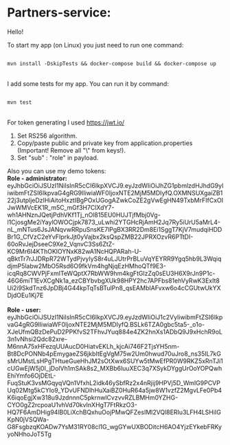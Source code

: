 # Partners-service:

Hello!

To start my app (on Linux) you just need to run one command:

<code>
mvn install -DskipTests && docker-compose build && docker-compose up
</code>


\
I add some tests for my app. You can run it by command:

<code>
mvn test
</code>

\
For token generating I used https://jwt.io/ 
1) Set RS256 algorithm.
2) Copy/paste public and private key from application.properties (Important! Remove all "\\" from keys!).
3) Set "sub" : "role" in payload.

Also you can use my demo tokens:\
<b>Role - administrator: </b> \
eyJhbGciOiJSUzI1NiIsInR5cCI6IkpXVCJ9.eyJzdWIiOiJhZG1pbmlzdHJhdG9yIiwibmFtZSI6IkpvaG4gRG9lIiwiaWF0IjoxNTE2MjM5MDIyfQ.OXMNSUXgaiZB122j3utpljeDzIHiAitoHxztIBgPOxUGogAZwkCoZE2gVwEgHN49TxbMrFIfCxOIJwWMVcEK1R_m5C_mGf3H7ClXdY7-wh1AHNznJQetjPdhVKf1Tj_nOl815EU0HUJTjfMbj0Vg-l1CjosgMe2iYaylOWOCjpk7873_uLwhi2YTGHcRjAmH2Jq7Ry5iUrU5aMrL4-nL_mNTus6JsJANqvwRRpuSnsKE7lPgBX3RR2Dm8Ei1SggT7KjV7mudqiHDDBr1G_CfVzC2eYvFIprkJjt0yVajbx2ksQspZMB22JPRXOzvR6PTtDI-60oRvJejDseeC9Xe2_VqnvC3Ss6ZtZ-KC9Mr6I4KThOKlOYNxK82wA1NcHQPARah-U-qBktTr7rJJDRpR72WTydPjvyIyS8r4uLJUtrPrBLuVqYEYRR9Ygq5hb9L3WqiqdjmP5labw2MbO5Rsd6O9fkVm4hgNjqEzHMhoQTf9E3-icqRq8CWVPjFxmITeWQptX7RbWW9hm4kgFtGlzZq0sEU3H6X9rJn9P1c-46G6miT1EvXCgNk1a_ezCBYbvbgXUk98HPY2hc7APFbs81ehVyRwK3ExIt8Ui2i9SkdTnz6JpDBj4G44kpTqTsBTulPn8_qsEAMbIAFvxw6o4cCGUtwUkYXDjdOEu1Kj7E
\
\
<b>Role - user: </b> \
eyJhbGciOiJSUzI1NiIsInR5cCI6IkpXVCJ9.eyJzdWIiOiJ1c2VyIiwibmFtZSI6IkpvaG4gRG9lIiwiaWF0IjoxNTE2MjM5MDIyfQ.BSLk6TZA0gbc5ta5-_o1o-XJeUfmQBzDePuD2PPKfvS2TFhvJYuq884e4ZK2hnXs1ADbQ9J9xHchR9oL3n1vNhsi2Qdc82xre-M6nnA75xHFezqUUAucD0HiatvEKLh_kjcAi746F2TjsYH5nm-Bt8DcPONNb4pEmygaeZS6jkbItEgVgM75w2Um0hwud70uJro8_ns35IL7kGsMrUMstLsHPgTHtueGueHhJM2sOtXwx6SUYw5tMwEfPR0W9RKZ5xRnTJi1cUGwEjW5j0I_jDolVh1mSAk8s2_MXBb6luuXEC3q7XSykDYggUrOoYOPQwhEhiYmfo6OjDEtL-FuqStuK3vsMGqyqVQn1VfxhL2idk46ySbfRz2x4nRjij9HPVj5D_WmIG9PCVPUq02Mtg5kCYIo9_YDvUFNDIhHuXaiBZ0HuR64a5jw8W1vzfZ2MgvLFe0Pb4K6iqoEgjXw318u9JzdnnnC5pkrnwlCvzvvRZLBMHm0YZHG-CYO0gZ2rcpoaU1vhVd70kvInXHgT7FtRkzO3-HQ7F6AmDHig94lB0LiXchBQxhuOojPMwQFZesIMl2VQl8ERIu3LFH4LSHiIGKpN0jVSQWa-G8FsgbzqKOADw7YsM31RY08cl1G_wgGYwUXBODitcH6AO4YjzEYkebFRKyyoNHhoJoT5Tg